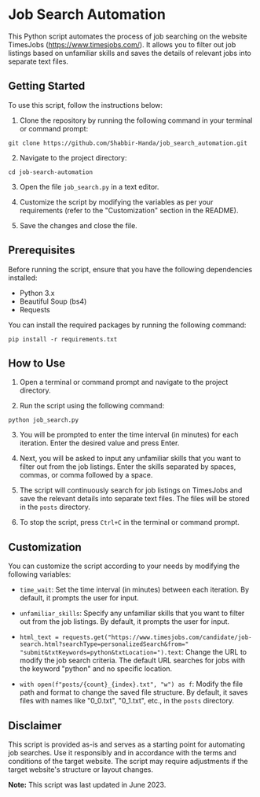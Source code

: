 # Job Search Automation

This Python script automates the process of job searching on the website TimesJobs (https://www.timesjobs.com/). It allows you to filter out job listings based on unfamiliar skills and saves the details of relevant jobs into separate text files.


## Getting Started

To use this script, follow the instructions below:

1. Clone the repository by running the following command in your terminal or command prompt:

```
git clone https://github.com/Shabbir-Handa/job_search_automation.git
```

2. Navigate to the project directory:

```
cd job-search-automation
```

3. Open the file `job_search.py` in a text editor.

4. Customize the script by modifying the variables as per your requirements (refer to the "Customization" section in the README).

5. Save the changes and close the file.

## Prerequisites

Before running the script, ensure that you have the following dependencies installed:

- Python 3.x
- Beautiful Soup (bs4)
- Requests

You can install the required packages by running the following command:

```
pip install -r requirements.txt
```
## How to Use

1. Open a terminal or command prompt and navigate to the project directory.

2. Run the script using the following command:

```
python job_search.py
```

3. You will be prompted to enter the time interval (in minutes) for each iteration. Enter the desired value and press Enter.

4. Next, you will be asked to input any unfamiliar skills that you want to filter out from the job listings. Enter the skills separated by spaces, commas, or comma followed by a space.

5. The script will continuously search for job listings on TimesJobs and save the relevant details into separate text files. The files will be stored in the `posts` directory.

6. To stop the script, press `Ctrl+C` in the terminal or command prompt.

## Customization

You can customize the script according to your needs by modifying the following variables:

- `time_wait`: Set the time interval (in minutes) between each iteration. By default, it prompts the user for input.

- `unfamiliar_skills`: Specify any unfamiliar skills that you want to filter out from the job listings. By default, it prompts the user for input.

- `html_text = requests.get("https://www.timesjobs.com/candidate/job-search.html?searchType=personalizedSearch&from="
                             "submit&txtKeywords=python&txtLocation=").text`: Change the URL to modify the job search criteria. The default URL searches for jobs with the keyword "python" and no specific location.

- `with open(f"posts/{count}_{index}.txt", "w") as f`: Modify the file path and format to change the saved file structure. By default, it saves files with names like "0_0.txt", "0_1.txt", etc., in the `posts` directory.

## Disclaimer

This script is provided as-is and serves as a starting point for automating job searches. Use it responsibly and in accordance with the terms and conditions of the target website. The script may require adjustments if the target website's structure or layout changes.

**Note:** This script was last updated in June 2023.